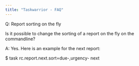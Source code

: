 ```yaml
---
title: "Taskwarrior - FAQ"
---
```


Q: Report sorting on the fly

Is it possible to change the sorting of a report on the fly on the commandline?

A: Yes.
Here is an example for the next report:

$ task rc.report.next.sort=due-,urgency- next

